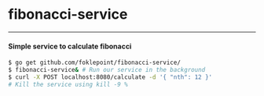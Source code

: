 # fibonacci-service
---
#### Simple service to calculate fibonacci

```bash
$ go get github.com/foklepoint/fibonacci-service/
$ fibonacci-service& # Run our service in the background
$ curl -X POST localhost:8080/calculate -d '{ "nth": 12 }'
# Kill the service using kill -9 %
```
